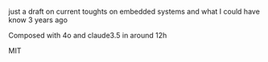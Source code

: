 just a draft on current toughts on embedded systems and what I could have know 3 years ago

Composed with 4o and claude3.5 in around 12h

MIT
